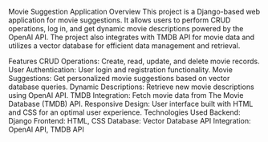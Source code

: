 Movie Suggestion Application
Overview
This project is a Django-based web application for movie suggestions. It allows users to perform CRUD operations, log in, and get dynamic movie descriptions powered by the OpenAI API. The project also integrates with TMDB API for movie data and utilizes a vector database for efficient data management and retrieval.

Features
CRUD Operations: Create, read, update, and delete movie records.
User Authentication: User login and registration functionality.
Movie Suggestions: Get personalized movie suggestions based on vector database queries.
Dynamic Descriptions: Retrieve new movie descriptions using OpenAI API.
TMDB Integration: Fetch movie data from The Movie Database (TMDB) API.
Responsive Design: User interface built with HTML and CSS for an optimal user experience.
Technologies Used
Backend: Django
Frontend: HTML, CSS
Database: Vector Database
API Integration: OpenAI API, TMDB API
